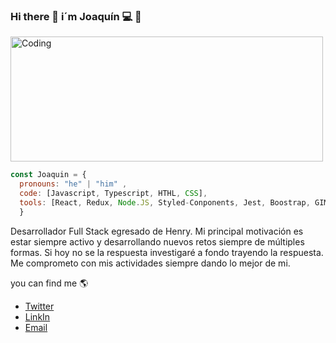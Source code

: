 ### Hi there 👋 i´m Joaquín 💻 🚀

<img src="https://user-images.githubusercontent.com/91435597/160306234-9f3dd045-319f-4914-ad61-c208746e905e.gif" alt="Coding" width="500vw" height="200vh"/>

```js
const Joaquin = {
  pronouns: "he" | "him" ,
  code: [Javascript, Typescript, HTHL, CSS],
  tools: [React, Redux, Node.JS, Styled-Conponents, Jest, Boostrap, GIMP, Inkscape],
  }
  ```
  Desarrollador Full Stack egresado de Henry. Mi principal motivación es estar siempre activo y desarrollando nuevos retos siempre de múltiples formas. Si hoy no se la respuesta investigaré a fondo trayendo la respuesta.
Me comprometo con mis actividades siempre dando lo mejor de mi.

  you can find me :earth_americas:
  - [Twitter](https://twitter.com/JoaquinR588)
  - [LinkIn](https://www.linkedin.com/in/joaquin58/)
  - <a href="mailto:emersonpess011108@gmail.com?">Email</a>
  
<!--
**Joaquin58/Joaquin58** is a ✨ _special_ ✨ repository because its `README.md` (this file) appears on your GitHub profile.
email image <img src="https://img.shields.io/badge/gmail-%23DD0031.svg?&style=for-the-badge&logo=gmail&logoColor=white"/>
Here are some ideas to get you started:

- 🔭 I’m currently working on ...
- 🌱 I’m currently learning ...
- 👯 I’m looking to collaborate on ...
- 🤔 I’m looking for help with ...
- 💬 Ask me about ...
- 📫 How to reach me: ...
- 😄 Pronouns: ...
- ⚡ Fun fact: ...
-->
